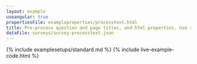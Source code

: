 ```yaml
---
layout: example
useangular: true
propertiesFile: exampleproperties/processtext.html
title: Pre-process question and page titles, and html properties. Use survey properties to change the templates.
dataFile: surveys/survey-processtext.json
---
```


{% include examplesetups/standard.md %}
{% include live-example-code.html %}